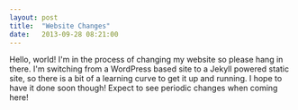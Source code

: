 ```yaml
---
layout: post
title:  "Website Changes"
date:   2013-09-28 08:21:00
---
```


Hello, world! I'm in the process of changing my website so please hang in there.
I'm switching from a WordPress based site to a Jekyll powered static site, so there is a bit of a 
learning curve to get it up and running. I hope to have it done soon though! Expect to see periodic
changes when coming here!

